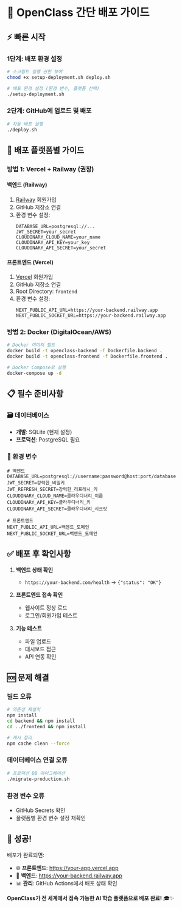 # 🚀 OpenClass 간단 배포 가이드

## ⚡ 빠른 시작

### 1단계: 배포 환경 설정
```bash
# 스크립트 실행 권한 부여
chmod +x setup-deployment.sh deploy.sh

# 배포 환경 설정 (환경 변수, 플랫폼 선택)
./setup-deployment.sh
```

### 2단계: GitHub에 업로드 및 배포
```bash
# 자동 배포 실행
./deploy.sh
```

## 🎯 배포 플랫폼별 가이드

### 방법 1: Vercel + Railway (권장)

#### 백엔드 (Railway)
1. [Railway](https://railway.app) 회원가입
2. GitHub 저장소 연결
3. 환경 변수 설정:
   ```
   DATABASE_URL=postgresql://...
   JWT_SECRET=your_secret
   CLOUDINARY_CLOUD_NAME=your_name
   CLOUDINARY_API_KEY=your_key
   CLOUDINARY_API_SECRET=your_secret
   ```

#### 프론트엔드 (Vercel)
1. [Vercel](https://vercel.com) 회원가입
2. GitHub 저장소 연결
3. Root Directory: `frontend`
4. 환경 변수 설정:
   ```
   NEXT_PUBLIC_API_URL=https://your-backend.railway.app
   NEXT_PUBLIC_SOCKET_URL=https://your-backend.railway.app
   ```

### 방법 2: Docker (DigitalOcean/AWS)

```bash
# Docker 이미지 빌드
docker build -t openclass-backend -f Dockerfile.backend .
docker build -t openclass-frontend -f Dockerfile.frontend .

# Docker Compose로 실행
docker-compose up -d
```

## 📋 필수 준비사항

### 🗃️ 데이터베이스
- **개발**: SQLite (현재 설정)
- **프로덕션**: PostgreSQL 필요

### 🔐 환경 변수
```env
# 백엔드
DATABASE_URL=postgresql://username:password@host:port/database
JWT_SECRET=강력한_비밀키
JWT_REFRESH_SECRET=강력한_리프레시_키
CLOUDINARY_CLOUD_NAME=클라우디너리_이름
CLOUDINARY_API_KEY=클라우디너리_키
CLOUDINARY_API_SECRET=클라우디너리_시크릿

# 프론트엔드
NEXT_PUBLIC_API_URL=백엔드_도메인
NEXT_PUBLIC_SOCKET_URL=백엔드_도메인
```

## ✅ 배포 후 확인사항

1. **백엔드 상태 확인**
   - `https://your-backend.com/health` → `{"status": "OK"}`

2. **프론트엔드 접속 확인**
   - 웹사이트 정상 로드
   - 로그인/회원가입 테스트

3. **기능 테스트**
   - 파일 업로드
   - 대시보드 접근
   - API 연동 확인

## 🆘 문제 해결

### 빌드 오류
```bash
# 의존성 재설치
npm install
cd backend && npm install
cd ../frontend && npm install

# 캐시 정리
npm cache clean --force
```

### 데이터베이스 연결 오류
```bash
# 프로덕션 DB 마이그레이션
./migrate-production.sh
```

### 환경 변수 오류
- GitHub Secrets 확인
- 플랫폼별 환경 변수 설정 재확인

## 🎉 성공!

배포가 완료되면:
- 🌐 **프론트엔드**: https://your-app.vercel.app
- 🔧 **백엔드**: https://your-backend.railway.app
- 📊 **관리**: GitHub Actions에서 배포 상태 확인

**OpenClass가 전 세계에서 접속 가능한 AI 학습 플랫폼으로 배포 완료!** 🎓✨
